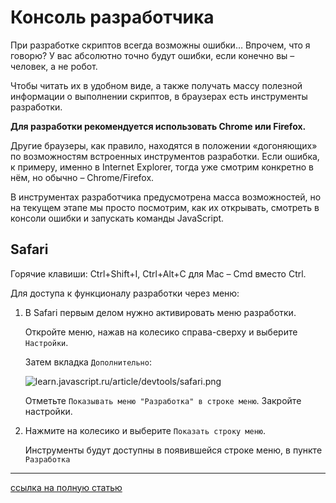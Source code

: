 # Консоль разработчика #

При разработке скриптов всегда возможны ошибки… Впрочем, что я говорю? У вас абсолютно точно будут ошибки, если конечно вы – человек, а не робот.

Чтобы читать их в удобном виде, а также получать массу полезной информации о выполнении скриптов, в браузерах есть инструменты разработки.

**Для разработки рекомендуется использовать Chrome или Firefox.**

Другие браузеры, как правило, находятся в положении «догоняющих» по возможностям встроенных инструментов разработки. Если ошибка, к примеру, именно в Internet Explorer, тогда уже смотрим конкретно в нём, но обычно – Chrome/Firefox.

В инструментах разработчика предусмотрена масса возможностей, но на текущем этапе мы просто посмотрим, как их открывать, смотреть в консоли ошибки и запускать команды JavaScript.

## Safari ##

Горячие клавиши: Ctrl+Shift+I, Ctrl+Alt+C для Mac – Cmd вместо Ctrl.

Для доступа к функционалу разработки через меню:

1. В Safari первым делом нужно активировать меню разработки.

    Откройте меню, нажав на колесико справа-сверху и выберите `Настройки`.

    Затем вкладка `Дополнительно`:

    ![learn.javascript.ru/article/devtools/safari.png](http://learn.javascript.ru/article/devtools/safari.png)

    Отметьте `Показывать меню "Разработка" в строке меню`. Закройте настройки.

2. Нажмите на колесико и выберите `Показать строку меню`.

    Инструменты будут доступны в появившейся строке меню, в пункте `Разработка`

***

[ссылка на полную статью](https://learn.javascript.ru/devtools)